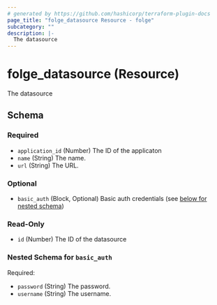 ```yaml
---
# generated by https://github.com/hashicorp/terraform-plugin-docs
page_title: "folge_datasource Resource - folge"
subcategory: ""
description: |-
  The datasource
---
```


# folge_datasource (Resource)

The datasource



<!-- schema generated by tfplugindocs -->
## Schema

### Required

- `application_id` (Number) The ID of the applicaton
- `name` (String) The name.
- `url` (String) The URL.

### Optional

- `basic_auth` (Block, Optional) Basic auth credentials (see [below for nested schema](#nestedblock--basic_auth))

### Read-Only

- `id` (Number) The ID of the datasource

<a id="nestedblock--basic_auth"></a>
### Nested Schema for `basic_auth`

Required:

- `password` (String) The password.
- `username` (String) The username.
